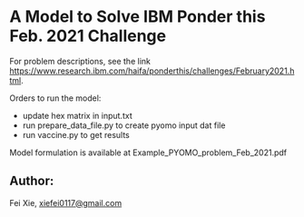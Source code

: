 # A Model to Solve IBM Ponder this Feb. 2021 Challenge

For problem descriptions, see the link https://www.research.ibm.com/haifa/ponderthis/challenges/February2021.html.

Orders to run the model:
* update hex matrix in input.txt
* run prepare_data_file.py to create pyomo input dat file
* run vaccine.py to get results

Model formulation is available at Example_PYOMO_problem_Feb_2021.pdf

## Author:
Fei Xie, xiefei0117@gmail.com
